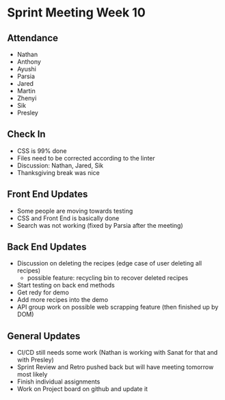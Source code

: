 # Sprint Meeting Week 10

## Attendance
- Nathan
- Anthony
- Ayushi
- Parsia
- Jared
- Martin
- Zhenyi
- Sik
- Presley

## Check In
- CSS is 99% done
- Files need to be corrected according to the linter
- Discussion: Nathan, Jared, Sik
- Thanksgiving break was nice

## Front End Updates
- Some people are moving towards testing
- CSS and Front End is basically done
- Search was not working (fixed by Parsia after the meeting)

## Back End Updates
- Discussion on deleting the recipes (edge case of user deleting all recipes) 
  - possible feature: recycling bin to recover deleted recipes
- Start testing on back end methods
- Get redy for demo
- Add more recipes into the demo
- API group work on possible web scrapping feature (then finished up by DOM) 

## General Updates
- CI/CD still needs some work (Nathan is working with Sanat for that and with Presley)
- Sprint Review and Retro pushed back but will have meeting tomorrow most likely
- Finish individual assignments
- Work on Project board on github and update it

